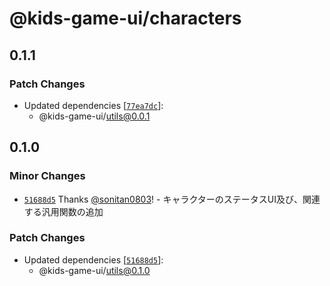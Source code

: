 # @kids-game-ui/characters

## 0.1.1

### Patch Changes

- Updated dependencies [[`77ea7dc`](https://github.com/sonitan0803/kids-game-ui/commit/77ea7dc2845c28e983e3e87f8c025071662fd2cb)]:
    - @kids-game-ui/utils@0.0.1

## 0.1.0

### Minor Changes

- [`51688d5`](https://github.com/sonitan0803/kids-game-ui/commit/51688d554e2039bab953742bf9d35ac5615cfb22) Thanks [@sonitan0803](https://github.com/sonitan0803)! - キャラクターのステータスUI及び、関連する汎用関数の追加

### Patch Changes

- Updated dependencies [[`51688d5`](https://github.com/sonitan0803/kids-game-ui/commit/51688d554e2039bab953742bf9d35ac5615cfb22)]:
    - @kids-game-ui/utils@0.1.0
